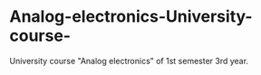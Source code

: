 # Analog-electronics-University-course-
University course "Analog electronics" of 1st semester 3rd year.
